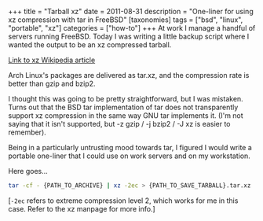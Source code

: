 +++
title = "Tarball xz"
date = 2011-08-31
description = "One-liner for using xz compression with tar in FreeBSD"
[taxonomies]
tags = ["bsd", "linux", "portable", "xz"]
categories = ["how-to"]
+++
At work I manage a handful of servers running FreeBSD. Today I was writing a little backup script where I wanted the output to be an xz compressed tarball.

[Link to xz Wikipedia article][wikipedia-xz]

Arch Linux's packages are delivered as tar.xz, and the compression rate is better than gzip and bzip2.

I thought this was going to be pretty straightforward, but I was mistaken. Turns out that the BSD tar implementation of tar does not transparently support xz compression in the same way GNU tar implements it. (I'm not saying that it isn't supported, but -z gzip / -j bzip2 / -J xz is easier to remember).

Being in a particularly untrusting mood towards tar, I figured I would write a portable one-liner that I could use on work servers and on my workstation.

Here goes...

```sh
tar -cf - {PATH_TO_ARCHIVE} | xz -2ec > {PATH_TO_SAVE_TARBALL}.tar.xz
```

[`-2ec` refers to extreme compression level 2, which works for me in this case. Refer to the xz manpage for more info.]

[wikipedia-xz]: http://en.wikipedia.org/wiki/Xz
